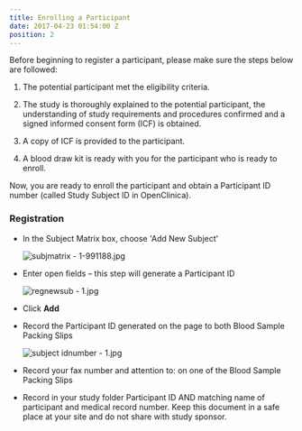```yaml
---
title: Enrolling a Participant
date: 2017-04-23 01:54:00 Z
position: 2
---
```


Before beginning to register a participant, please make sure the steps below are followed:

1. The potential participant met the eligibility criteria.

2. The study is thoroughly explained to the potential participant, the understanding of study requirements and procedures confirmed and a signed informed consent form (ICF) is obtained.

3. A copy of ICF is provided to the participant.

4. A blood draw kit is ready with you for the participant who is ready to enroll.

Now, you are ready to enroll the participant and obtain a Participant ID number (called Study Subject ID in OpenClinica).

### Registration

* In the Subject Matrix box, choose 'Add New Subject'

  ![subjmatrix - 1-991188.jpg](/uploads/subjmatrix%20-%201-991188.jpg)

* Enter open fields – this step will generate a Participant ID

  ![regnewsub - 1.jpg](/uploads/regnewsub%20-%201.jpg)

* Click **Add**

* Record the Participant ID generated on the page to both Blood Sample Packing Slips

  ![subject idnumber - 1.jpg](/uploads/subject%20idnumber%20-%201.jpg)

* Record your fax number and attention to: on one of the Blood Sample Packing Slips

* Record in your study folder Participant ID AND matching name of participant and medical record number.  Keep this document in a safe place at your site and do not share with study sponsor.